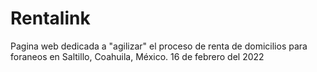 # Rentalink
Pagina web dedicada a "agilizar" el proceso de renta de domicilios para foraneos en Saltillo, Coahuila, México.
16 de febrero del 2022
